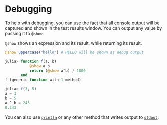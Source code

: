 # Debugging

To help with debugging, you can use the fact that all console output will be captured and shown in the test results window.
You can output any value by passing it to `@show`.

`@show` shows an expression and its result, while returning its result.

```julia
@show uppercase("hello") # HELLO will be shown as debug output
```

```julia
julia> function f(a, b)
           @show a b
           return (@show a^b) / 1000
       end
f (generic function with 1 method)

julia> f(3, 5)
a = 3
b = 5
a ^ b = 243
0.243
```

You can also use [`println`](https://docs.julialang.org/en/v1/base/io-network/#Base.println) or any other method that writes output to [`stdout`](https://en.wikipedia.org/wiki/Standard_streams#Standard_output_(stdout)).
